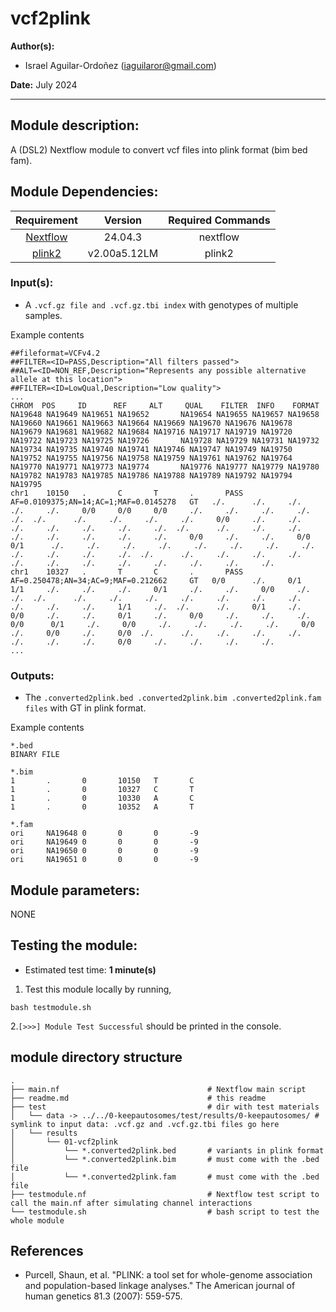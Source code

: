 # vcf2plink  
**Author(s):**

* Israel Aguilar-Ordoñez (iaguilaror@gmail.com)

**Date:** July 2024  

---

## Module description:  

A (DSL2) Nextflow module to convert vcf files into plink format (bim bed fam).


## Module Dependencies:
| Requirement | Version  | Required Commands |
|:---------:|:--------:|:-------------------:|
| [Nextflow](https://www.nextflow.io/docs/latest/getstarted.html) | 24.04.3 | nextflow |
| [plink2](https://anaconda.org/bioconda/plink2) | v2.00a5.12LM | plink2 |

### Input(s):

* A `.vcf.gz file and .vcf.gz.tbi index` with genotypes of multiple samples.

Example contents  
```
##fileformat=VCFv4.2
##FILTER=<ID=PASS,Description="All filters passed">
##ALT=<ID=NON_REF,Description="Represents any possible alternative allele at this location">
##FILTER=<ID=LowQual,Description="Low quality">
...
CHROM  POS     ID      REF     ALT     QUAL    FILTER  INFO    FORMAT  NA19648 NA19649 NA19651 NA19652       NA19654 NA19655 NA19657 NA19658 NA19660 NA19661 NA19663 NA19664 NA19669 NA19670 NA19676 NA19678       NA19679 NA19681 NA19682 NA19684 NA19716 NA19717 NA19719 NA19720 NA19722 NA19723 NA19725 NA19726       NA19728 NA19729 NA19731 NA19732 NA19734 NA19735 NA19740 NA19741 NA19746 NA19747 NA19749 NA19750       NA19752 NA19755 NA19756 NA19758 NA19759 NA19761 NA19762 NA19764 NA19770 NA19771 NA19773 NA19774       NA19776 NA19777 NA19779 NA19780 NA19782 NA19783 NA19785 NA19786 NA19788 NA19789 NA19792 NA19794       NA19795
chr1    10150   .       C       T       .       PASS    AF=0.0109375;AN=14;AC=1;MAF=0.0145278   GT   ./.      ./.     ./.     ./.     ./.     0/0     0/0     0/0     ./.     ./.     ./.     ./.     ./.  ./.      ./.     ./.     ./.     ./.     0/0     ./.     ./.     ./.     ./.     ./.     ./.     ./.  ./.      ./.     ./.     ./.     ./.     ./.     ./.     ./.     ./.     0/0     ./.     ./.     0/0  0/1      ./.     ./.     ./.     ./.     ./.     ./.     ./.     ./.     ./.     ./.     ./.     ./.  ./.      ./.     ./.     ./.     ./.     ./.     ./.     ./.     ./.     ./.     ./.     ./.     ./.
chr1    10327   .       T       C       .       PASS    AF=0.250478;AN=34;AC=9;MAF=0.212662     GT   0/0      ./.     0/1     1/1     ./.     ./.     ./.     0/1     ./.     ./.     0/0     ./.     ./.  ./.      ./.     ./.     ./.     ./.     ./.     ./.     ./.     ./.     ./.     ./.     1/1     ./.  ./.      ./.     0/1     ./.     0/0     ./.     ./.     0/1     ./.     0/0     ./.     ./.     ./.  0/0      0/1     ./.     0/0     ./.     ./.     ./.     ./.     0/0     ./.     0/0     ./.     0/0  ./.      ./.     ./.     ./.     ./.     ./.     ./.     ./.     0/0     ./.     ./.     ./.     ./.
...
```

### Outputs:

* The `.converted2plink.bed .converted2plink.bim .converted2plink.fam files` with GT in plink format.  

Example contents  
```
*.bed
BINARY FILE

*.bim
1       .       0       10150   T       C
1       .       0       10327   C       T
1       .       0       10330   A       C
1       .       0       10352   A       T

*.fam
ori     NA19648 0       0       0       -9
ori     NA19649 0       0       0       -9
ori     NA19650 0       0       0       -9
ori     NA19651 0       0       0       -9
```

## Module parameters:

NONE

## Testing the module:

* Estimated test time:  **1 minute(s)**  

1. Test this module locally by running,
```
bash testmodule.sh
```

2.`[>>>] Module Test Successful` should be printed in the console.  

## module directory structure

````
.
├── main.nf                                 # Nextflow main script
├── readme.md                               # this readme
├── test                                    # dir with test materials
│   └── data -> ../../0-keepautosomes/test/results/0-keepautosomes/ # symlink to input data: .vcf.gz and .vcf.gz.tbi files go here
│   └── results                            
│       └── 01-vcf2plink                                       
│           └── *.converted2plink.bed       # variants in plink format
│           └── *.converted2plink.bim       # must come with the .bed file
│           └── *.converted2plink.fam       # must come with the .bed file
├── testmodule.nf                           # Nextflow test script to call the main.nf after simulating channel interactions
└── testmodule.sh                           # bash script to test the whole module
````
## References
* Purcell, Shaun, et al. "PLINK: a tool set for whole-genome association and population-based linkage analyses." The American journal of human genetics 81.3 (2007): 559-575.